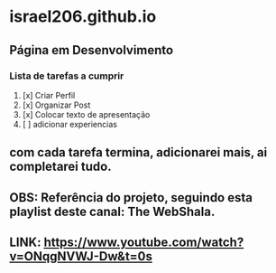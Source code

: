 # israel206.github.io
## Página em Desenvolvimento
### Lista de tarefas a cumprir
1. [x] Criar Perfil
2. [x] Organizar Post
3. [x] Colocar texto de apresentação
4. [ ] adicionar experiencias
## com cada tarefa termina, adicionarei mais, ai completarei tudo.


## OBS: Referência do projeto, seguindo esta playlist deste canal: The WebShala.
## LINK: https://www.youtube.com/watch?v=ONqgNVWJ-Dw&t=0s
